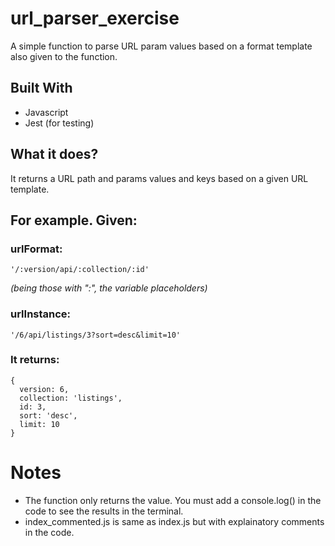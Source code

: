 # url_parser_exercise
A simple function to parse URL param values based on a format template also given to the function.

## Built With

- Javascript
- Jest (for testing)

## What it does?

It returns a URL path and params values and keys based on a given URL template.

## For example. Given:

### urlFormat:
```
'/:version/api/:collection/:id'
```
*(being those with ":", the variable placeholders)*

### urlInstance:
```
'/6/api/listings/3?sort=desc&limit=10'
```

### It returns:
```
{
  version: 6,
  collection: 'listings',
  id: 3,
  sort: 'desc',
  limit: 10
}
```

# Notes
- The function only returns the value. You must add a console.log() in the code
  to see the results in the terminal.
- index_commented.js is same as index.js but with explainatory comments in the code.
